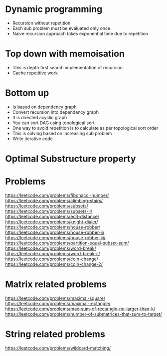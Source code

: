 # Dynamic programming
- Recursion without repetition
- Each sub problem must be evaluated only once
- Naive recursion approach takes exponential time due to repetition 
# Top down with memoisation
- This is depth first search implementation of recursion
- Cache repetitive work
# Bottom up
- Is based on dependency graph
- Convert recursion into dependency graph
- It is directed acyclic graph
- You can sort DAG using topological sort
- One way to avoid repetition is to calculate as per topological sort order
- This is solving based on increasing sub problem
- Write iterative code
# Optimal Substructure property
# Problems
https://leetcode.com/problems/fibonacci-number/
https://leetcode.com/problems/climbing-stairs/
https://leetcode.com/problems/subsets/
https://leetcode.com/problems/subsets-ii/
https://leetcode.com/problems/edit-distance/
https://leetcode.com/problems/knight-dialer/
https://leetcode.com/problems/house-robber/
https://leetcode.com/problems/house-robber-ii/
https://leetcode.com/problems/house-robber-iii/
https://leetcode.com/problems/partition-equal-subset-sum/
https://leetcode.com/problems/word-break/
https://leetcode.com/problems/word-break-ii/
https://leetcode.com/problems/coin-change/
https://leetcode.com/problems/coin-change-2/

# Matrix related problems
https://leetcode.com/problems/maximal-square/
https://leetcode.com/problems/maximal-rectangle/
https://leetcode.com/problems/max-sum-of-rectangle-no-larger-than-k/
https://leetcode.com/problems/number-of-submatrices-that-sum-to-target/


# String related problems
https://leetcode.com/problems/wildcard-matching/



